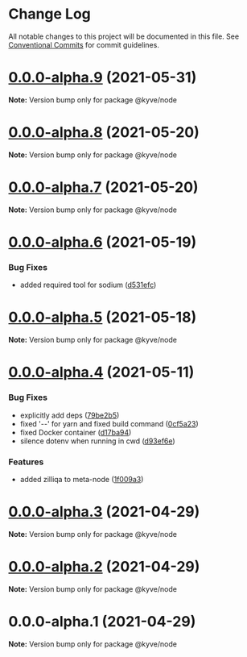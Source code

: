 # Change Log

All notable changes to this project will be documented in this file.
See [Conventional Commits](https://conventionalcommits.org) for commit guidelines.

# [0.0.0-alpha.9](https://github.com/KYVENetwork/kyve/compare/@kyve/node@0.0.0-alpha.8...@kyve/node@0.0.0-alpha.9) (2021-05-31)

**Note:** Version bump only for package @kyve/node





# [0.0.0-alpha.8](https://github.com/KYVENetwork/kyve/compare/@kyve/node@0.0.0-alpha.7...@kyve/node@0.0.0-alpha.8) (2021-05-20)

**Note:** Version bump only for package @kyve/node





# [0.0.0-alpha.7](https://github.com/KYVENetwork/kyve/compare/@kyve/node@0.0.0-alpha.6...@kyve/node@0.0.0-alpha.7) (2021-05-20)

**Note:** Version bump only for package @kyve/node





# [0.0.0-alpha.6](https://github.com/KYVENetwork/kyve/compare/@kyve/node@0.0.0-alpha.5...@kyve/node@0.0.0-alpha.6) (2021-05-19)


### Bug Fixes

* added required tool for sodium ([d531efc](https://github.com/KYVENetwork/kyve/commit/d531efccede62b1b93544635b362f396b0ccce35))





# [0.0.0-alpha.5](https://github.com/KYVENetwork/kyve/compare/@kyve/node@0.0.0-alpha.4...@kyve/node@0.0.0-alpha.5) (2021-05-18)

**Note:** Version bump only for package @kyve/node





# [0.0.0-alpha.4](https://github.com/KYVENetwork/kyve/compare/@kyve/node@0.0.0-alpha.3...@kyve/node@0.0.0-alpha.4) (2021-05-11)


### Bug Fixes

* explicitly add deps ([79be2b5](https://github.com/KYVENetwork/kyve/commit/79be2b57251084e36ef3716c65e302e34f59005c))
* fixed '--' for yarn and fixed build command ([0cf5a23](https://github.com/KYVENetwork/kyve/commit/0cf5a23010aebfe2d05ca3b68e1aa39569664043))
* fixed Docker container ([d17ba94](https://github.com/KYVENetwork/kyve/commit/d17ba94ccab83a4242a5d902d4e6677cfb588f9f))
* silence dotenv when running in cwd ([d93ef6e](https://github.com/KYVENetwork/kyve/commit/d93ef6edab94076ed3b0e41d46642eda5e09d4e1))


### Features

* added zilliqa to meta-node ([1f009a3](https://github.com/KYVENetwork/kyve/commit/1f009a3a2d1045bd720c3524998a6f2effa11207))





# [0.0.0-alpha.3](https://github.com/KYVENetwork/kyve/compare/@kyve/node@0.0.0-alpha.2...@kyve/node@0.0.0-alpha.3) (2021-04-29)

**Note:** Version bump only for package @kyve/node

# [0.0.0-alpha.2](https://github.com/KYVENetwork/kyve/compare/@kyve/node@0.0.0-alpha.1...@kyve/node@0.0.0-alpha.2) (2021-04-29)

**Note:** Version bump only for package @kyve/node

# 0.0.0-alpha.1 (2021-04-29)

**Note:** Version bump only for package @kyve/node
